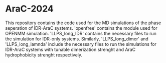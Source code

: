 # AraC-2024

This repository contains the code used for the MD simulations of the phase seperation of IDR-AraC systems. 'openfree' contains the module used for OPENMM simulation. 'LLPS_long_IDR' contains the necessary files to run the simulation for IDR-only systems. Similarly, 'LLPS_long_dimer' and 'LLPS_long_lamnda' include the necessary files to run the simulations for IDR-AraC systems with tunable dimerization strenght and AraC hydrophobicity strenght respectively.